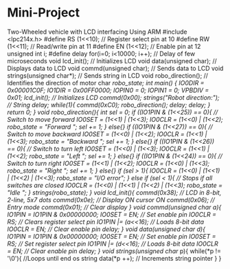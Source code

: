 # Mini-Project
Two-Wheeled vehicle with LCD interfacing Using ARM
#include <lpc214x.h>
#define RS (1<<10); // Register select pin at 10
#define RW (1<<11); // Read/write pin at 11
#define EN (1<<12); // Enable pin at 12
unsigned int i;
#define delay for(i=0; i<10000; i++); // Delay of few microseconds
void lcd_init(); // Initializes LCD
void data(unsigned char); // Displays data to LCD
void commd(unsigned char); // Sends data to LCD
void strings(unsigned char*); // Sends string in LCD
void robo_direction(); // Identifies the direction of motor
char *robo_state;
int main()
{
IO0DIR = 0x00001C0F;
IO1DIR = 0x00FF0000;
IOPIN0 = 0;
IOPIN1 = 0;
VPBDIV = 0x01;
lcd_init(); // Initializes LCD
commd(0x00);
strings("Robot direction:"); // String
delay;
while(1){
commd(0xC0);
robo_direction();
delay;
delay;
}
return 0;
}
void robo_direction(){
int sel = 0;
if ((IO1PIN & (1<<25)) == 0){ // Switch to move forward
IO0SET = (1<<1) | (1<<3);
IO0CLR = (1<<0) | (1<<2);
robo_state = "Forward ";
sel += 1;
}
else{}
if ((IO1PIN & (1<<27)) == 0){ // Switch to move backward
IO0SET = (1<<0) | (1<<2);
IO0CLR = (1<<1) | (1<<3);
robo_state = "Backward ";
sel += 1;
}
else{}
if ((IO1PIN & (1<<26)) == 0){ // Switch to turn left
IO0SET = (1<<0) | (1<<3);
IO0CLR = (1<<1) | (1<<2);
robo_state = "Left ";
sel += 1;
}
else{}
if ((IO1PIN & (1<<24)) == 0){ // Switch to turn right
IO0SET = (1<<1) | (1<<2);
IO0CLR = (1<<0) | (1<<3);
robo_state = "Right ";
sel += 1;
}
else{}
if (sel > 1){
IO0CLR = (1<<0) | (1<<1) | (1<<2) | (1<<3);
robo_state = "I/O error";
}
else if (sel < 1){ // Stops if all switches are closed
IO0CLR = (1<<0) | (1<<1) | (1<<2) | (1<<3);
robo_state = "Idle ";
}
strings(robo_state);
}
void lcd_init(){
commd(0x38); // LCD in 8-bit, 2-line, 5x7 dots
commd(0x0e); // Display ON cursor ON
commd(0x06); // Entry mode
commd(0x01); // Clear display
}
void commd(unsigned char a){
IO1PIN = IO1PIN & 0x00000000;
IO0SET = EN; // Set enable pin
IO0CLR = RS; // Clears register select pin
IO1PIN |= (a<<16); // Loads 8-bit data
IO0CLR = EN; // Clear enable pin
delay;
}
void data(unsigned char d){
IO1PIN = IO1PIN & 0x00000000;
IO0SET = EN; // Set enable pin
IO0SET = RS; // Set register select pin
IO1PIN |= (d<<16); // Loads 8-bit data
IO0CLR = EN; // Clear enable pin
delay;
}
void strings(unsigned char* p){
while(*p != '\0'){ //Loops until end os string
data(*p ++); // Increments string pointer
}
}
